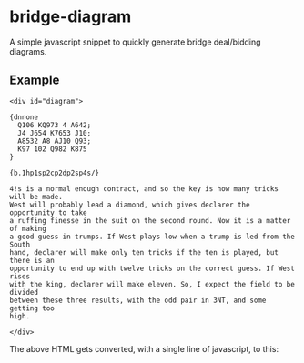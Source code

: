 # bridge-diagram

A simple javascript snippet to quickly generate bridge deal/bidding diagrams.

## Example

```
<div id="diagram">
  
{dnnone 
  Q106 KQ973 4 A642;
  J4 J654 K7653 J10;
  A8532 A8 AJ10 Q93;
  K97 102 Q982 K875 
}

{b.1hp1sp2cp2dp2sp4s/}
  
4!s is a normal enough contract, and so the key is how many tricks will be made.
West will probably lead a diamond, which gives declarer the opportunity to take 
a ruffing finesse in the suit on the second round. Now it is a matter of making 
a good guess in trumps. If West plays low when a trump is led from the South 
hand, declarer will make only ten tricks if the ten is played, but there is an 
opportunity to end up with twelve tricks on the correct guess. If West rises 
with the king, declarer will make eleven. So, I expect the field to be divided 
between these three results, with the odd pair in 3NT, and some getting too 
high.

</div>
```
The above HTML gets converted, with a single line of javascript, to this:

[](https://github.com/english-bridge-union/bridge-diagram/raw/master/diagram.PNG "Bridge Article")
